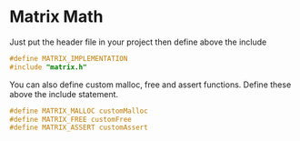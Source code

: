 # Matrix Math

Just put the header file in your project then define above the include

``` c
#define MATRIX_IMPLEMENTATION
#include "matrix.h"
```

You can also define custom malloc, free and assert functions. Define these above the include statement.

``` c
#define MATRIX_MALLOC customMalloc
#define MATRIX_FREE customFree
#define MATRIX_ASSERT customAssert
```

